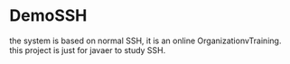 # DemoSSH
the system is based on normal SSH, it is an online OrganizationvTraining. this project is just for javaer to study SSH.

